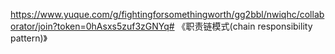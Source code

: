 https://www.yuque.com/g/fightingforsomethingworth/gg2bbl/nwiqhc/collaborator/join?token=0hAsxs5zuf3zGNYq# 《职责链模式(chain responsibility pattern)》

